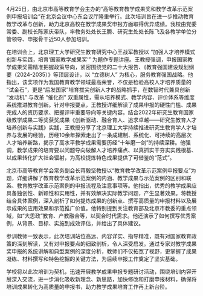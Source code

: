 4月25日，由北京市高等教育学会主办的“高等教育教学成果奖和教学改革示范案例申报培训会”在北京会议中心东会议厅隆重举行。此次培训旨在进一步推动教育教学改革与创新，助力北京高校在教学成果奖申报方面取得优异成绩。我校由党委常委、副校长陈家庆带队，率教务处处长王腾、研究生处处长陈飞及各教学单位分管领导、申报骨干近50人参加培训。

在培训会上，北京理工大学研究生教育研究中心王战军教授以 “加强人才培养模式创新与实践，培育‘国家教学成果奖’” 为题作专题讲座。王教授强调，申报国家教学成果奖需精准把握政策导向，紧密围绕党的二十大报告、《教育强国建设规划纲要（2024-2035）》等顶层设计，以 “立德树人” 为核心，服务教育强国战略。他指出，该奖项作为我国教育教学领域最高荣誉，不仅是检验高校人才培养质量的 “试金石”，更是“后发国家”培育拔尖创新人才的战略抓手，在数智时代兼具创新 “发动机” 与改革 “催化剂” 双重属性，需从培养模式、教学内容、评价体系等维度系统推进教育创新。针对申报要点，王教授详细解读了成果申报的硬性门槛、成果完成人的资历要求、把握评审重要导向等关键内容。结合2022年研究生教育国家级教学成果二等奖获奖成果《创新驱动、融合育人、追求卓越——研究生教育人才培养创新与实践》实践，王教授分享了北京理工大学持续推进研究生教育学人才培养与发展的经验，历经10余年探索走出了一条成建制、系统化、可持续的高层次人才培养新路，揭示了高水平教学成果需要历经“十年磨一剑”的持续深耕。他强调，教学成果的培育要以问题导向破解人才培养痛点、以真抓实干夯实实践根基、以成果转化扩大社会辐射，为高校提炼特色成果提供了可借鉴的“范式”。

北京市高等教育学会常务副会长蒋毅坚教授以“教育教学改革示范案例申报要点”为题，详细讲解了教育教学改革示范案例的内涵、教学成果与示范案例的区别和联系、教育教学改革示范案例的申报流程及注意事项等。他指出，优秀的教学成果应具备独创性、新颖性和实用性，并有效解决实际教学问题，产生显著效果。蒋教授结合具体案例，深入剖析了如何提炼成果的创新点、撰写高质量的申报材料以及展示成果的应用效果和示范推广价值。他特别提到关注教育部及北京市教委的重点领域，如“大思政”教育、产教融合等，以契合时代需求。他还演示了如何撰写优秀案例，从背景、目标、实施到成效评估，并给出了具体建议。

参训教师一致表示，此次培训站位高远、内容详实、指导精准，既有对国家教育政策的深刻解读，又有对申报要点的细致剖析，令人深受启发。通过专家对教学成果奖申报的系统讲解和典型案例的深度分析，教师们不仅拓宽了视野，更掌握了成果凝练、材料撰写和特色挖掘的关键方法，为后续申报工作奠定了坚实基础。

学校将以此次培训为契机，迅速开展教学成果申报专题研讨活动，围绕培训内容开展深入交流，进一步消化吸收新理念、新思路，加快修改和打磨申报材料，确保将培训成果转化为高质量的申报书，助力教学成果培育工作再上新台阶。